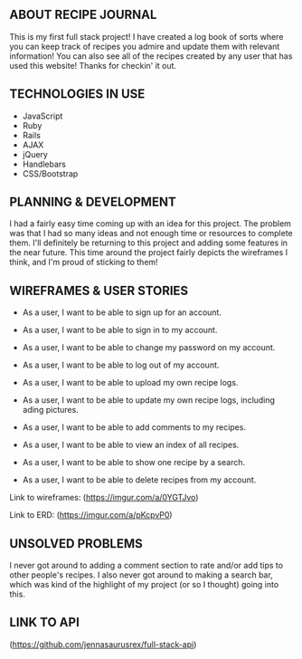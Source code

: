 ## ABOUT RECIPE JOURNAL

This is my first full stack project! I have created a log book of sorts where you can keep track of recipes you admire and update them with relevant information! You can also see all of the recipes created by any user that has used this website! Thanks for checkin' it out.

## TECHNOLOGIES IN USE

- JavaScript
- Ruby
- Rails
- AJAX
- jQuery
- Handlebars
- CSS/Bootstrap

## PLANNING & DEVELOPMENT

I had a fairly easy time coming up with an idea for this project. The problem was that I had so many ideas and not enough time or resources to complete them. I'll definitely be returning to this project and adding some features in the near future. This time around the project fairly depicts the wireframes I think, and I'm proud of sticking to them!

## WIREFRAMES & USER STORIES

- As a user, I want to be able to sign up for an account.
- As a user, I want to be able to sign in to my account.
- As a user, I want to be able to change my password on my account.
- As a user, I want to be able to log out of my account.

- As a user, I want to be able to upload my own recipe logs.
- As a user, I want to be able to update my own recipe logs, including ading pictures.
- As a user, I want to be able to add comments to my recipes.
- As a user, I want to be able to view an index of all recipes.
- As a user, I want to be able to show one recipe by a search.
- As a user, I want to be able to delete recipes from my account.

Link to wireframes:
(https://imgur.com/a/0YGTJvo)

Link to ERD:
(https://imgur.com/a/pKcpvP0)

## UNSOLVED PROBLEMS

I never got around to adding a comment section to rate and/or add tips to other people's recipes. I also never got around to making a search bar, which was kind of the highlight of my project (or so I thought) going into this.

## LINK TO API
(https://github.com/jennasaurusrex/full-stack-api)
